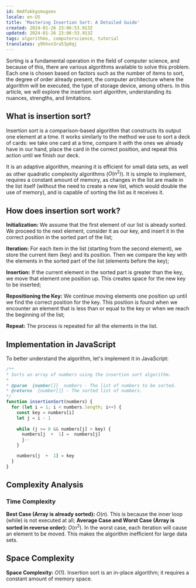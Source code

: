 ```yaml
---
id: 0mdfakkgsmugaex
locale: en-US
title: 'Mastering Insertion Sort: A Detailed Guide'
created: 2024-01-26 23:06:53.913Z
updated: 2024-01-26 23:06:53.913Z
tags: algorithms, computerscience, tutorial
translates: y9hhvn3ra53p0qj
---
```

Sorting is a fundamental operation in the field of computer science, and because of this, there are various algorithms available to solve this problem. Each one is chosen based on factors such as the number of items to sort, the degree of order already present, the computer architecture where the algorithm will be executed, the type of storage device, among others. In this article, we will explore the insertion sort algorithm, understanding its nuances, strengths, and limitations.

## What is insertion sort?
Insertion sort is a comparison-based algorithm that constructs its output one element at a time. It works similarly to the method we use to sort a deck of cards: we take one card at a time, compare it with the ones we already have in our hand, place the card in the correct position, and repeat this action until we finish our deck.

It is an adaptive algorithm, meaning it is efficient for small data sets, as well as other quadratic complexity algorithms ($O(n^2)$). It is simple to implement, requires a constant amount of memory, as changes in the list are made in the list itself (without the need to create a new list, which would double the use of memory), and is capable of sorting the list as it receives it.

## How does insertion sort work?
**Initialization:** We assume that the first element of our list is already sorted. We proceed to the next element, consider it as our key, and insert it in the correct position in the sorted part of the list;

**Iteration:** For each item in the list (starting from the second element), we store the current item (key) and its position. Then we compare the key with the elements in the sorted part of the list (elements before the key);

**Insertion:** If the current element in the sorted part is greater than the key, we move that element one position up. This creates space for the new key to be inserted;

**Repositioning the Key:** We continue moving elements one position up until we find the correct position for the key. This position is found when we encounter an element that is less than or equal to the key or when we reach the beginning of the list;

**Repeat:** The process is repeated for all the elements in the list.

## Implementation in JavaScript
To better understand the algorithm, let's implement it in JavaScript:
```js
/**
* Sorts an array of numbers using the insertion sort algorithm.
* 
* @param  {number[]}  numbers - The list of numbers to be sorted.
* @returns  {number[]} - The sorted list of numbers.
*/
function insertionSort(numbers) {
  for (let i = 1; i < numbers.length; i++) {
    const key = numbers[i]
    let j = i - 1
    
    while (j >= 0 && numbers[j] > key) {
      numbers[j  +  1] =  numbers[j]
      j--
    }

    numbers[j  +  1] = key
  }
}
``` 
## Complexity Analysis
### Time Complexity
**Best Case (Array is already sorted):** $O(n)$. This is because the inner loop (while) is not executed at all;
**Average Case and Worst Case (Array is sorted in reverse order):** $O(n^2)$. In the worst case, each iteration will cause an element to be moved. This makes the algorithm inefficient for large data sets.
## Space Complexity
**Space Complexity:**  $O(1)$. Insertion sort is an in-place algorithm; it requires a constant amount of memory space.
